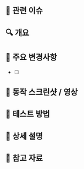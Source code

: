 ## 📎 관련 이슈

<!-- 연결된 이슈가 있다면 기입 (#번호 형식) -->

## 🔍 개요

<!-- 어떤 변경이 포함되었는지 간단히 설명해주세요. 의존성 설치 등 -->

## 📌 주요 변경사항

-   [ ]

## 🎥 동작 스크린샷 / 영상

<!-- 동작 확인 가능한 이미지 또는 GIF 첨부. 필요시 설명 포함 -->

## 🧪 테스트 방법

<!-- 테스트 방법, 확인 방법, 테스트 커버리지 등에 대해 적어주세요 -->

## 📝 상세 설명

<!-- 기능 세부사항, 의도한 동작, 고려사항 등 구체적으로 기술 -->

## 📄 참고 자료

<!-- 참고한 문서나 링크가 있다면 기입 -->